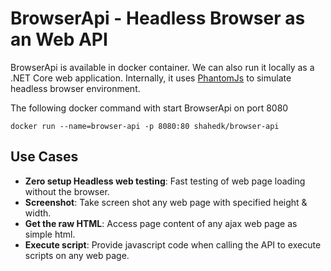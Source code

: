 # BrowserApi - Headless Browser as an Web API

BrowserApi is available in docker container. We can also run it locally as a .NET Core web application. Internally, it uses [PhantomJs](https://phantomjs.org) to simulate headless browser environment.

The following docker command with start BrowserApi on port 8080
```
docker run --name=browser-api -p 8080:80 shahedk/browser-api
```

## Use Cases

 - **Zero setup Headless web testing**: Fast testing of web page loading without the browser. 
 - **Screenshot**: Take screen shot any web page with specified height & width.
 - **Get the raw HTML**: Access page content of any ajax web page as simple html.
 - **Execute script**: Provide javascript code when calling the API to execute scripts on any web page.
